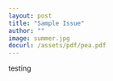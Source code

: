```yaml
---
layout: post
title: "Sample Issue"
author: ""
image: summer.jpg
docurl: /assets/pdf/pea.pdf
---
```


testing
